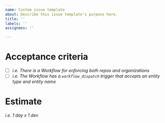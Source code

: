 ```yaml
---
name: Custom issue template
about: Describe this issue template's purpose here.
title: ''
labels: ''
assignees: ''

---
```


# Acceptance criteria
- [ ] _i.e. There is a Workflow for enforcing both repos and organizations_
- [ ] _i.e. The Workflow has a `workflow_dispatch` trigger that accepts an entity type and entity name_

# Estimate
_i.e. 1 day x 1 dev_


